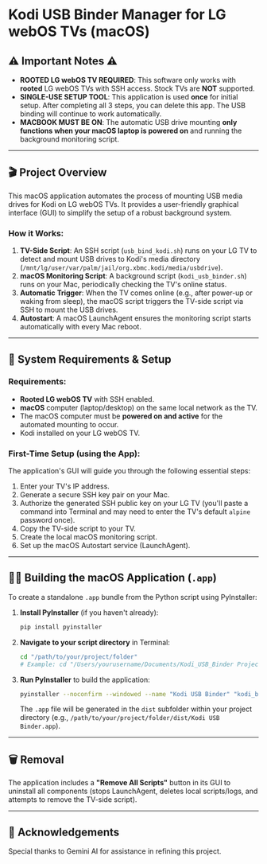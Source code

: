 # Kodi USB Binder Manager for LG webOS TVs (macOS)

## ⚠️ Important Notes ⚠️

* **ROOTED LG webOS TV REQUIRED**: This software only works with **rooted** LG webOS TVs with SSH access. Stock TVs are **NOT** supported.
* **SINGLE-USE SETUP TOOL**: This application is used **once** for initial setup. After completing all 3 steps, you can delete this app. The USB binding will continue to work automatically.
* **MACBOOK MUST BE ON**: The automatic USB drive mounting **only functions when your macOS laptop is powered on** and running the background monitoring script.

---

## 🎬 Project Overview

This macOS application automates the process of mounting USB media drives for Kodi on LG webOS TVs. It provides a user-friendly graphical interface (GUI) to simplify the setup of a robust background system.

### How it Works:
1.  **TV-Side Script**: An SSH script (`usb_bind_kodi.sh`) runs on your LG TV to detect and mount USB drives to Kodi's media directory (`/mnt/lg/user/var/palm/jail/org.xbmc.kodi/media/usbdrive`).
2.  **macOS Monitoring Script**: A background script (`kodi_usb_binder.sh`) runs on your Mac, periodically checking the TV's online status.
3.  **Automatic Trigger**: When the TV comes online (e.g., after power-up or waking from sleep), the macOS script triggers the TV-side script via SSH to mount the USB drives.
4.  **Autostart**: A macOS LaunchAgent ensures the monitoring script starts automatically with every Mac reboot.

---

## 🚀 System Requirements & Setup

### Requirements:
* **Rooted LG webOS TV** with SSH enabled.
* **macOS** computer (laptop/desktop) on the same local network as the TV.
* The macOS computer must be **powered on and active** for the automated mounting to occur.
* Kodi installed on your LG webOS TV.

### First-Time Setup (using the App):
The application's GUI will guide you through the following essential steps:
1.  Enter your TV's IP address.
2.  Generate a secure SSH key pair on your Mac.
3.  Authorize the generated SSH public key on your LG TV (you'll paste a command into Terminal and may need to enter the TV's default `alpine` password once).
4.  Copy the TV-side script to your TV.
5.  Create the local macOS monitoring script.
6.  Set up the macOS Autostart service (LaunchAgent).

---

## 👨‍💻 Building the macOS Application (`.app`)

To create a standalone `.app` bundle from the Python script using PyInstaller:

1.  **Install PyInstaller** (if you haven't already):
    ```bash
    pip install pyinstaller
    ```
2.  **Navigate to your script directory** in Terminal:
    ```bash
    cd "/path/to/your/project/folder"
    # Example: cd "/Users/yourusername/Documents/Kodi_USB_Binder Project"
    ```
3.  **Run PyInstaller** to build the application:
    ```bash
    pyinstaller --noconfirm --windowed --name "Kodi USB Binder" "kodi_binder.final.py"
    ```
    The `.app` file will be generated in the `dist` subfolder within your project directory (e.g., `/path/to/your/project/folder/dist/Kodi USB Binder.app`).

---

## 🗑️ Removal

The application includes a **"Remove All Scripts"** button in its GUI to uninstall all components (stops LaunchAgent, deletes local scripts/logs, and attempts to remove the TV-side script).

---

## 🤝 Acknowledgements

Special thanks to Gemini AI for assistance in refining this project.